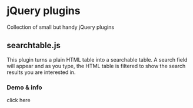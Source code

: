 # jQuery plugins

Collection of small but handy jQuery plugins

## searchtable.js

This plugin turns a plain HTML table into a searchable table. A search field will appear and
as you type, the HTML table is filtered to show the search results you are interested in.

### Demo & info

click here
